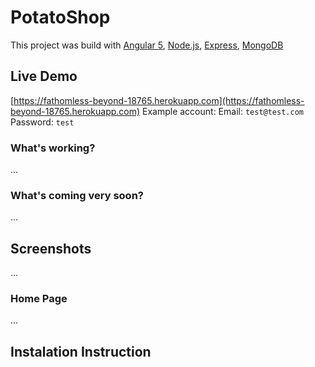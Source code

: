 # PotatoShop

This project was build with [Angular 5](https://github.com/angular), [Node.js](https://github.com/nodejs/node), [Express](https://github.com/expressjs/express), [MongoDB](https://github.com/mongodb/mongo)
 

## Live Demo
[https://fathomless-beyond-18765.herokuapp.com](https://fathomless-beyond-18765.herokuapp.com)
  Example account:
  Email: `test@test.com`
  Password: `test`

### What's working?
...
### What's coming very soon?
...

## Screenshots
...
### Home Page
...
## Instalation Instruction

